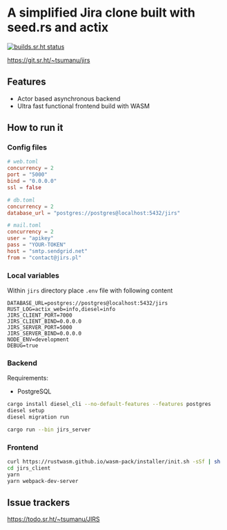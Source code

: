 # A simplified Jira clone built with seed.rs and actix

[![builds.sr.ht status](https://builds.sr.ht/~tsumanu/jirs.sr.ht.svg)](https://builds.sr.ht/~tsumanu/jirs.sr.ht?)

https://git.sr.ht/~tsumanu/jirs

## Features

* Actor based asynchronous backend
* Ultra fast functional frontend build with WASM

## How to run it

### Config files

```toml
# web.toml
concurrency = 2
port = "5000"
bind = "0.0.0.0"
ssl = false
```

```toml
# db.toml
concurrency = 2
database_url = "postgres://postgres@localhost:5432/jirs"
```

```toml
# mail.toml
concurrency = 2
user = "apikey"
pass = "YOUR-TOKEN"
host = "smtp.sendgrid.net"
from = "contact@jirs.pl"
```

### Local variables

Within `jirs` directory place `.env` file with following content

```dotenv
DATABASE_URL=postgres://postgres@localhost:5432/jirs
RUST_LOG=actix_web=info,diesel=info
JIRS_CLIENT_PORT=7000
JIRS_CLIENT_BIND=0.0.0.0
JIRS_SERVER_PORT=5000
JIRS_SERVER_BIND=0.0.0.0
NODE_ENV=development
DEBUG=true
```

### Backend

Requirements:

* PostgreSQL

```bash
cargo install diesel_cli --no-default-features --features postgres
diesel setup
diesel migration run

cargo run --bin jirs_server
```

### Frontend

```bash
curl https://rustwasm.github.io/wasm-pack/installer/init.sh -sSf | sh
cd jirs_client
yarn
yarn webpack-dev-server
```

## Issue trackers

https://todo.sr.ht/~tsumanu/JIRS

